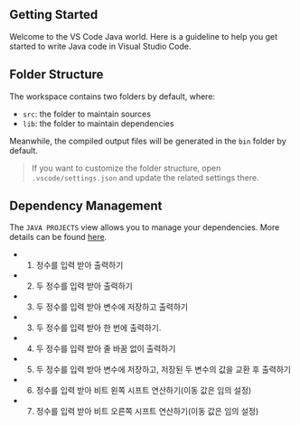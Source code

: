 ## Getting Started

Welcome to the VS Code Java world. Here is a guideline to help you get started to write Java code in Visual Studio Code.

## Folder Structure

The workspace contains two folders by default, where:

- `src`: the folder to maintain sources
- `lib`: the folder to maintain dependencies

Meanwhile, the compiled output files will be generated in the `bin` folder by default.

> If you want to customize the folder structure, open `.vscode/settings.json` and update the related settings there.

## Dependency Management

The `JAVA PROJECTS` view allows you to manage your dependencies. More details can be found [here](https://github.com/microsoft/vscode-java-dependency#manage-dependencies).

*   1. 정수를 입력 받아 출력하기
*   2. 두 정수를 입력 받아 출력하기
*   3. 두 정수를 입력 받아 변수에 저장하고 출력하기
*   3. 두 정수를 입력 받아 한 번에 출력하기.
*   4. 두 정수를 입력 받아 줄 바꿈 없이 출력하기
*   5. 두 정수를 입력 받아 변수에 저장하고, 저장된 두 변수의 값을 교환 후 출력하기
*   6. 정수를 입력 받아 비트 왼쪽 시프트 연산하기(이동 값은 임의 설정)
*   7. 정수를 입력 받아 비트 오른쪽 시프트 연산하기(이동 값은 임의 설정)
